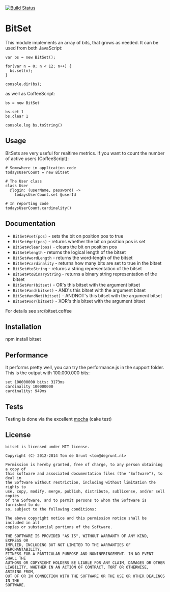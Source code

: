  [![Build Status](https://secure.travis-ci.org/tdegrunt/bitset.png)](http://travis-ci.org/tdegrunt/bitset)

BitSet
======
This module implements an array of bits, that grows as needed. It can be used from both JavaScript: 

    var bs = new BitSet();

    for(var n = 0; n < 12; n++) {
      bs.set(n);
    }

    console.dir(bs);

as well as CoffeeScript:

    bs = new BitSet

    bs.set 1
    bs.clear 1

    console.log bs.toString()
  
Usage
-----
BitSets are very useful for realtime metrics. If you want to count the number of active users (CoffeeScript):

    # Somewhere in application code
    todaysUserCount = new Bitset
        
    # The User class
    class User
      @login: (userName, password) ->
        todaysUserCount.set @userId
        
    # In reporting code
    todaysUserCount.cardinality()
    
Documentation
-------------

* `BitSet#set(pos)` - sets the bit on position pos to true
* `BitSet#get(pos)` - returns whether the bit on position pos is set
* `BitSet#clear(pos)` - clears the bit on position pos
* `BitSet#length` - returns the logical length of the bitset
* `BitSet#wordLength` - returns the word-length of the bitset
* `BitSet#cardinality` - returns how many bits are set to true in the bitset
* `BitSet#toString` - returns a string representation of the bitset
* `BitSet#toBinaryString` - returns a binary string representation of the bitset
* `BitSet#or(bitset)` - OR's this bitset with the argument bitset
* `BitSet#and(bitset)` - AND's this bitset with the argument bitset
* `BitSet#andNot(bitset)` - ANDNOT's this bitset with the argument bitset
* `BitSet#xor(bitset)` - XOR's this bitset with the argument bitset

For details see src/bitset.coffee

Installation
------------
npm install bitset

Performance
-----------
It performs pretty well, you can try the performance.js in the support folder. This is the output with 100.000.000 bits:

    set 100000000 bits: 3173ms
    cardinality 100000000
    cardinality: 949ms

Tests
-----
Testing is done via the excellent [mocha](http://visionmedia.github.com/mocha) (cake test)

## License

    bitset is licensed under MIT license.

    Copyright (C) 2012-2014 Tom de Grunt <tom@degrunt.nl>

    Permission is hereby granted, free of charge, to any person obtaining a copy of
    this software and associated documentation files (the "Software"), to deal in
    the Software without restriction, including without limitation the rights to
    use, copy, modify, merge, publish, distribute, sublicense, and/or sell copies
    of the Software, and to permit persons to whom the Software is furnished to do
    so, subject to the following conditions:

    The above copyright notice and this permission notice shall be included in all
    copies or substantial portions of the Software.

    THE SOFTWARE IS PROVIDED "AS IS", WITHOUT WARRANTY OF ANY KIND, EXPRESS OR
    IMPLIED, INCLUDING BUT NOT LIMITED TO THE WARRANTIES OF MERCHANTABILITY,
    FITNESS FOR A PARTICULAR PURPOSE AND NONINFRINGEMENT. IN NO EVENT SHALL THE
    AUTHORS OR COPYRIGHT HOLDERS BE LIABLE FOR ANY CLAIM, DAMAGES OR OTHER
    LIABILITY, WHETHER IN AN ACTION OF CONTRACT, TORT OR OTHERWISE, ARISING FROM,
    OUT OF OR IN CONNECTION WITH THE SOFTWARE OR THE USE OR OTHER DEALINGS IN THE
    SOFTWARE.
